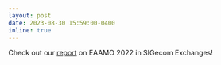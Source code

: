 ```yaml
---
layout: post
date: 2023-08-30 15:59:00-0400
inline: true
---
```


Check out our [report](https://www.sigecom.org/exchanges/volume_21/1/FALCETTONI.pdf) on EAAMO 2022 in SIGecom Exchanges! 